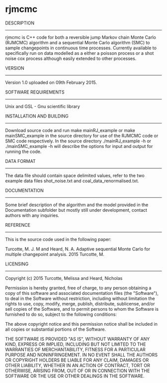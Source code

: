 # rjmcmc

DESCRIPTION
___________
rjmcmc is C++ code for both a reversible jump Markov chain Monte Carlo (RJMCMC) algorithm and a sequential Monte Carlo algorithm (SMC) to sample changepoints in continuous time processes. Currently available to specifically run on data modelled as a either a poisson process or a shot noise cox process although easily extended to other processes.

VERSION
_______
Version 1.0 uploaded on 09th February 2015.

SOFTWARE REQUIREMENTS
_____________________
Unix and GSL - Gnu scientific library

INSTALLATION AND BUILDING
_________________________
Download source code and run make mainRJ_example or make mainSMC_example in the source directory for use of the RJMCMC code or SMC code respectively. In the source directory ./mainRJ_example -h or ./mainSMC_example -h will describe the options for input and output for running the code. 


DATA FORMAT
___________
The data file should contain space delimited values, refer to the two example data files shot_noise.txt and coal_data_renormalised.txt.

DOCUMENTATION
_____________
Some brief description of the algorithm and the model provided in the Documentation subfolder but mostly still under development, contact authors with any inquiries. 

REFERENCE
_________
This is the source code used in the following paper:

Turcotte, M. J. M and Heard, N. A. Adaptive sequential Monte Carlo for multiple changepoint analysis. 2015
Turcotte, M.

LICENSING
_________
Copyright (c) 2015 Turcotte, Melissa and Heard, Nicholas

Permission is hereby granted, free of charge, to any person obtaining a copy
of this software and associated documentation files (the "Software"), to deal
in the Software without restriction, including without limitation the rights
to use, copy, modify, merge, publish, distribute, sublicense, and/or sell
copies of the Software, and to permit persons to whom the Software is
furnished to do so, subject to the following conditions:

The above copyright notice and this permission notice shall be included in
all copies or substantial portions of the Software.

THE SOFTWARE IS PROVIDED "AS IS", WITHOUT WARRANTY OF ANY KIND, EXPRESS OR
IMPLIED, INCLUDING BUT NOT LIMITED TO THE WARRANTIES OF MERCHANTABILITY,
FITNESS FOR A PARTICULAR PURPOSE AND NONINFRINGEMENT. IN NO EVENT SHALL THE
AUTHORS OR COPYRIGHT HOLDERS BE LIABLE FOR ANY CLAIM, DAMAGES OR OTHER
LIABILITY, WHETHER IN AN ACTION OF CONTRACT, TORT OR OTHERWISE, ARISING FROM,
OUT OF OR IN CONNECTION WITH THE SOFTWARE OR THE USE OR OTHER DEALINGS IN
THE SOFTWARE.

